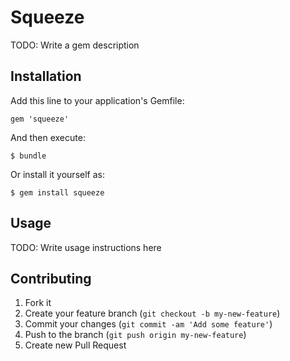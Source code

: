 # Squeeze

TODO: Write a gem description

## Installation

Add this line to your application's Gemfile:

    gem 'squeeze'

And then execute:

    $ bundle

Or install it yourself as:

    $ gem install squeeze

## Usage

TODO: Write usage instructions here

## Contributing

1. Fork it
2. Create your feature branch (`git checkout -b my-new-feature`)
3. Commit your changes (`git commit -am 'Add some feature'`)
4. Push to the branch (`git push origin my-new-feature`)
5. Create new Pull Request
